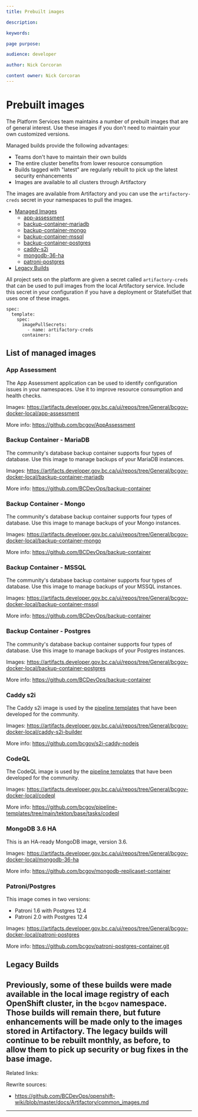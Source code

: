 ```yaml
---
title: Prebuilt images

description:

keywords:

page purpose:

audience: developer

author: Nick Corcoran

content owner: Nick Corcoran
---
```

# Prebuilt images

The Platform Services team maintains a number of prebuilt images that are of general interest. Use these images if you don't need to maintain your own customized versions.

Managed builds provide the following advantages:
* Teams don't have to maintain their own builds
* The entire cluster benefits from lower resource consumption
* Builds tagged with "latest" are regularly rebuilt to pick up the latest security enhancements
* Images are available to all clusters through Artifactory

The images are available from Artifactory and you can use the `artifactory-creds` secret in your namespaces to pull the images.

- [Managed Images](#managed-images)
    - [app-assessment](#app-assessment)
    - [backup-container-mariadb](#backup-container-mariadb)
    - [backup-container-mongo](#backup-container-mongo)
    - [backup-container-mssql](#backup-container-mssql)
    - [backup-container-postgres](#backup-container-postgres)
    - [caddy-s2i](#caddy-s2i)
    - [mongodb-36-ha](#mongodb-36-ha)
    - [patroni-postgres](#patroni-postgres)
- [Legacy Builds](#legacy-builds)

All project sets on the platform are given a secret called `artifactory-creds` that can be used to pull images from the local Artifactory service. Include this secret in your configuration if you have a deployment or StatefulSet that uses one of these images.

```
spec:
  template:
    spec:
      imagePullSecrets:
        - name: artifactory-creds
      containers:
```

## List of managed images

### App Assessment<a name="app-assessment"></a>
The App Assessment application can be used to identify configuration issues in your namespaces.  Use it to improve resource consumption and health checks.

Images: https://artifacts.developer.gov.bc.ca/ui/repos/tree/General/bcgov-docker-local/app-assessment

More info: https://github.com/bcgov/AppAssessment

### Backup Container - MariaDB<a name="backup-container-mariadb"></a>
The community's database backup container supports four types of database.  Use this image to manage backups of your MariaDB instances.

Images: https://artifacts.developer.gov.bc.ca/ui/repos/tree/General/bcgov-docker-local/backup-container-mariadb

More info: https://github.com/BCDevOps/backup-container

### Backup Container - Mongo<a name="backup-container-mongo"></a>
The community's database backup container supports four types of database.  Use this image to manage backups of your Mongo instances.

Images: https://artifacts.developer.gov.bc.ca/ui/repos/tree/General/bcgov-docker-local/backup-container-mongo

More info: https://github.com/BCDevOps/backup-container

### Backup Container - MSSQL<a name="backup-container-mssql"></a>
The community's database backup container supports four types of database.  Use this image to manage backups of your MSSQL instances.

Images: https://artifacts.developer.gov.bc.ca/ui/repos/tree/General/bcgov-docker-local/backup-container-mssql

More info: https://github.com/BCDevOps/backup-container


### Backup Container - Postgres<a name="backup-container-postgres"></a>
The community's database backup container supports four types of database.  Use this image to manage backups of your Postgres instances.

Images: https://artifacts.developer.gov.bc.ca/ui/repos/tree/General/bcgov-docker-local/backup-container-postgres

More info: https://github.com/BCDevOps/backup-container

### Caddy s2i<a name="caddy-s2i"></a>
The Caddy s2i image is used by the <a href="https://github.com/bcgov/pipeline-templates">pipeline templates</a> that have been developed for the community.

Images: https://artifacts.developer.gov.bc.ca/ui/repos/tree/General/bcgov-docker-local/caddy-s2i-builder

More info: https://github.com/bcgov/s2i-caddy-nodejs

### CodeQL<a name="codeql"></a>
The CodeQL image is used by the <a href="https://github.com/bcgov/pipeline-templates">pipeline templates</a> that have been developed for the community.

Images: https://artifacts.developer.gov.bc.ca/ui/repos/tree/General/bcgov-docker-local/codeql

More info: https://github.com/bcgov/pipeline-templates/tree/main/tekton/base/tasks/codeql


### MongoDB 3.6 HA<a name="mongodb-36-ha"></a>
This is an HA-ready MongoDB image, version 3.6.

Images: https://artifacts.developer.gov.bc.ca/ui/repos/tree/General/bcgov-docker-local/mongodb-36-ha

More info: https://github.com/bcgov/mongodb-replicaset-container


### Patroni/Postgres<a name="patroni-postgres"></a>
This image comes in two versions:
- Patroni 1.6 with Postgres 12.4
- Patroni 2.0 with Postgres 12.4

Images: https://artifacts.developer.gov.bc.ca/ui/repos/tree/General/bcgov-docker-local/patroni-postgres

More info: https://github.com/bcgov/patroni-postgres-container.git


## Legacy Builds<a name="legacy-builds"></a>
Previously, some of these builds were made available in the local image registry of each OpenShift cluster, in the `bcgov` namespace.  Those builds will remain there, but future enhancements will be made only to the images stored in Artifactory.  The legacy builds will continue to be rebuilt monthly, as before, to allow them to pick up security or bug fixes in the base image.
---
Related links:


Rewrite sources:
* https://github.com/BCDevOps/openshift-wiki/blob/master/docs/Artifactory/common_images.md
---
